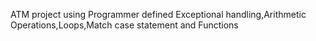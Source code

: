 ATM project using Programmer defined Exceptional handling,Arithmetic Operations,Loops,Match case statement and Functions 
